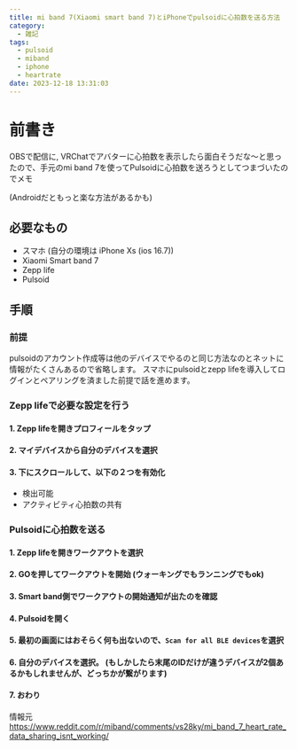 ```yaml
---
title: mi band 7(Xiaomi smart band 7)とiPhoneでpulsoidに心拍数を送る方法
category:
  - 雑記
tags:
  - pulsoid
  - miband
  - iphone
  - heartrate
date: 2023-12-18 13:31:03
---
```


# 前書き
OBSで配信に, VRChatでアバターに心拍数を表示したら面白そうだな～と思ったので、手元のmi band 7を使ってPulsoidに心拍数を送ろうとしてつまづいたのでメモ

(Androidだともっと楽な方法があるかも)

## 必要なもの

* スマホ (自分の環境は iPhone Xs (ios 16.7))
* Xiaomi Smart band 7
* Zepp life
* Pulsoid

## 手順

### 前提
pulsoidのアカウント作成等は他のデバイスでやるのと同じ方法なのとネットに情報がたくさんあるので省略します。
スマホにpulsoidとzepp lifeを導入してログインとペアリングを済ました前提で話を進めます。

### Zepp lifeで必要な設定を行う

#### 1. Zepp lifeを開きプロフィールをタップ

#### 2. マイデバイスから自分のデバイスを選択

#### 3. 下にスクロールして、以下の２つを有効化
* 検出可能
* アクティビティ心拍数の共有

### Pulsoidに心拍数を送る

#### 1. Zepp lifeを開きワークアウトを選択

#### 2. GOを押してワークアウトを開始 (ウォーキングでもランニングでもok)

#### 3. Smart band側でワークアウトの開始通知が出たのを確認

#### 4. Pulsoidを開く

#### 5. 最初の画面にはおそらく何も出ないので、`Scan for all BLE devices`を選択

#### 6. 自分のデバイスを選択。 (もしかしたら末尾のIDだけが違うデバイスが2個あるかもしれませんが、どっちかが繋がります)

#### 7. おわり

情報元
https://www.reddit.com/r/miband/comments/vs28ky/mi_band_7_heart_rate_data_sharing_isnt_working/